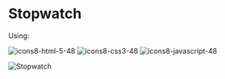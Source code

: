 # Stopwatch

Using:

![icons8-html-5-48](https://user-images.githubusercontent.com/25865551/158474688-feb93459-9f68-46cd-b6c8-a5b7bd288868.png)
![icons8-css3-48](https://user-images.githubusercontent.com/25865551/158474700-38dfcf81-63d3-46a4-ade8-8007b80c4c53.png)
![icons8-javascript-48](https://user-images.githubusercontent.com/25865551/158474703-700eb2d3-0efb-460b-93ef-056e64054535.png)


![Stopwatch](https://user-images.githubusercontent.com/25865551/158474625-a019127a-5e7a-4d3e-b05e-8f3cca245277.png)

